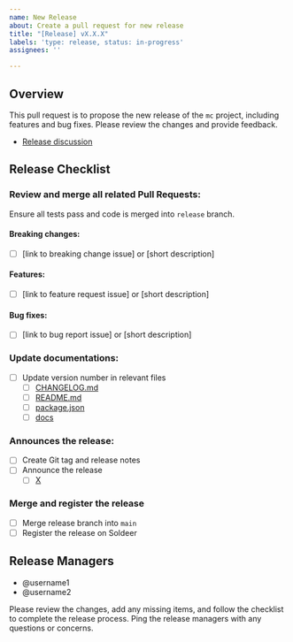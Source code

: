 ```yaml
---
name: New Release
about: Create a pull request for new release
title: "[Release] vX.X.X"
labels: 'type: release, status: in-progress'
assignees: ''

---
```


## Overview

This pull request is to propose the new release of the `mc` project, including features and bug fixes. Please review the changes and provide feedback.
- [Release discussion]()

## Release Checklist

### Review and merge all related Pull Requests:

Ensure all tests pass and code is merged into `release` branch.

#### Breaking changes:

- [ ] [link to breaking change issue] or [short description]

#### Features:

- [ ] [link to feature request issue] or [short description]

#### Bug fixes:

- [ ] [link to bug report issue] or [short description]

### Update documentations:

- [ ] Update version number in relevant files
    - [ ] [CHANGELOG.md](../CHANGELOG.md)
    - [ ] [README.md](../README.md)
    - [ ] [package.json](../package.json)
    - [ ] [docs](../docs)

### Announces the release:

- [ ] Create Git tag and release notes
- [ ] Announce the release
    - [ ] [X](https://x.com/ecdysis_xyz)

### Merge and register the release
- [ ] Merge release branch into `main`
- [ ] Register the release on Soldeer

## Release Managers

- @username1
- @username2

Please review the changes, add any missing items, and follow the checklist to complete the release process. Ping the release managers with any questions or concerns.
